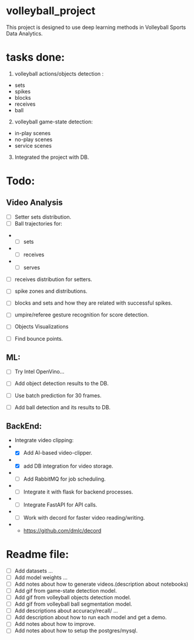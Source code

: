 # volleyball_project

This project is designed to use deep learning methods in Volleyball
Sports Data Analytics.

# tasks done:

1. volleyball actions/objects detection :
- sets
- spikes
- blocks
- receives
- ball

2. volleyball game-state detection:
- in-play scenes
- no-play scenes
- service scenes

3. Integrated the project with DB.


# Todo:

## Video Analysis
- [ ] Setter sets distribution.
- [ ] Ball trajectories for:
- - [ ] sets
- - [ ] receives
- - [ ] serves
- [ ] receives distribution for setters.
- [ ] spike zones and distributions.
- [ ] blocks and sets and how they are related with successful spikes.
- [ ] umpire/referee gesture recognition for score detection.
- [ ] Objects Visualizations
- [ ] Find bounce points.


## ML:
- [ ] Try Intel OpenVino...
- [ ] Add object detection results to the DB.
- [ ] Use batch prediction for 30 frames.
- [ ] Add ball detection and its results to DB.


## BackEnd:

- Integrate video clipping:
- - [x] Add AI-based video-clipper.
- - [x] add DB integration for video storage.
- - [ ] Add RabbitMQ for job scheduling.
- - [ ] Integrate it with flask for backend processes.
- - [ ] Integrate FastAPI for API calls.
- - [ ] Work with decord for faster video reading/writing.
- - https://github.com/dmlc/decord
# Readme file:

- [ ] Add datasets ...
- [ ] Add model weights ...
- [ ] Add notes about how to generate videos.(description about notebooks)
- [ ] Add gif from game-state detection model.
- [ ] Add gif from volleyball objects detection model.
- [ ] Add gif from volleyball ball segmentation model.
- [ ] Add descriptions about accuracy/recall/ ... 
- [ ] Add description about how to run each model and get a demo.
- [ ] Add notes about how to improve.
- [ ] Add notes about how to setup the postgres/mysql.